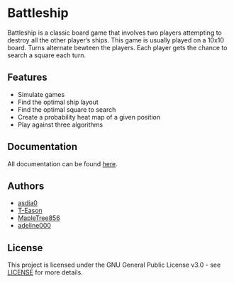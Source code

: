 # Battleship
Battleship is a classic board game that involves two players attempting to destroy all the other player’s ships. This game is usually played on a 10x10 board. Turns alternate bewteen the players. Each player gets the chance to search a square each turn.

## Features
- Simulate games
- Find the optimal ship layout
- Find the optimal square to search
- Create a probability heat map of a given position
- Play against three algorithms

## Documentation
All documentation can be found [here](https://github.com/asdia0/Battleship/tree/main/documentation).

## Authors
- [asdia0](https://github.com/asdia0)  
- [T-Eason](https://github.com/T-Eason)  
- [MapleTree856](https://github.com/MapleTree856)
- [adeline000](https://github.com/adeline000)

## License
This project is licensed under the GNU General Public License v3.0 - see [LICENSE](https://github.com/asdia0/Battleship/blob/main/LICENSE) for more details.
